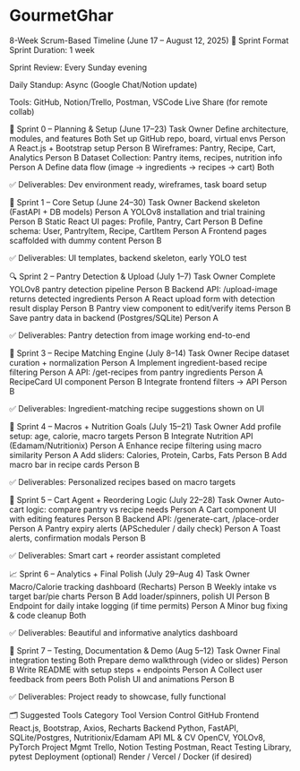 # GourmetGhar



8-Week Scrum-Based Timeline (June 17 – August 12, 2025)
🔁 Sprint Format
Sprint Duration: 1 week

Sprint Review: Every Sunday evening

Daily Standup: Async (Google Chat/Notion update)

Tools: GitHub, Notion/Trello, Postman, VSCode Live Share (for remote collab)

🏁 Sprint 0 – Planning & Setup (June 17–23)
Task	Owner
Define architecture, modules, and features	Both
Set up GitHub repo, board, virtual envs	Person A
React.js + Bootstrap setup	Person B
Wireframes: Pantry, Recipe, Cart, Analytics	Person B
Dataset Collection: Pantry items, recipes, nutrition info	Person A
Define data flow (image → ingredients → recipes → cart)	Both

✅ Deliverables: Dev environment ready, wireframes, task board setup

🧱 Sprint 1 – Core Setup (June 24–30)
Task	Owner
Backend skeleton (FastAPI + DB models)	Person A
YOLOv8 installation and trial training	Person B
Static React UI pages: Profile, Pantry, Cart	Person B
Define schema: User, PantryItem, Recipe, CartItem	Person A
Frontend pages scaffolded with dummy content	Person B

✅ Deliverables: UI templates, backend skeleton, early YOLO test

🔍 Sprint 2 – Pantry Detection & Upload (July 1–7)
Task	Owner
Complete YOLOv8 pantry detection pipeline	Person B
Backend API: /upload-image returns detected ingredients	Person A
React upload form with detection result display	Person B
Pantry view component to edit/verify items	Person B
Save pantry data in backend (Postgres/SQLite)	Person A

✅ Deliverables: Pantry detection from image working end-to-end

🧠 Sprint 3 – Recipe Matching Engine (July 8–14)
Task	Owner
Recipe dataset curation + normalization	Person A
Implement ingredient-based recipe filtering	Person A
API: /get-recipes from pantry ingredients	Person A
RecipeCard UI component	Person B
Integrate frontend filters → API	Person B

✅ Deliverables: Ingredient-matching recipe suggestions shown on UI

🥗 Sprint 4 – Macros + Nutrition Goals (July 15–21)
Task	Owner
Add profile setup: age, calorie, macro targets	Person B
Integrate Nutrition API (Edamam/Nutritionix)	Person A
Enhance recipe filtering using macro similarity	Person A
Add sliders: Calories, Protein, Carbs, Fats	Person B
Add macro bar in recipe cards	Person B

✅ Deliverables: Personalized recipes based on macro targets

🛒 Sprint 5 – Cart Agent + Reordering Logic (July 22–28)
Task	Owner
Auto-cart logic: compare pantry vs recipe needs	Person A
Cart component UI with editing features	Person B
Backend API: /generate-cart, /place-order	Person A
Pantry expiry alerts (APScheduler / daily check)	Person A
Toast alerts, confirmation modals	Person B

✅ Deliverables: Smart cart + reorder assistant completed

📈 Sprint 6 – Analytics + Final Polish (July 29–Aug 4)
Task	Owner
Macro/Calorie tracking dashboard (Recharts)	Person B
Weekly intake vs target bar/pie charts	Person B
Add loader/spinners, polish UI	Person B
Endpoint for daily intake logging (if time permits)	Person A
Minor bug fixing & code cleanup	Both

✅ Deliverables: Beautiful and informative analytics dashboard

🎯 Sprint 7 – Testing, Documentation & Demo (Aug 5–12)
Task	Owner
Final integration testing	Both
Prepare demo walkthrough (video or slides)	Person B
Write README with setup steps + endpoints	Person A
Collect user feedback from peers	Both
Polish UI and animations	Person B

✅ Deliverables: Project ready to showcase, fully functional

🗂 Suggested Tools
Category	Tool
Version Control	GitHub
Frontend	React.js, Bootstrap, Axios, Recharts
Backend	Python, FastAPI, SQLite/Postgres, Nutritionix/Edamam API
ML & CV	OpenCV, YOLOv8, PyTorch
Project Mgmt	Trello, Notion
Testing	Postman, React Testing Library, pytest
Deployment (optional)	Render / Vercel / Docker (if desired)
